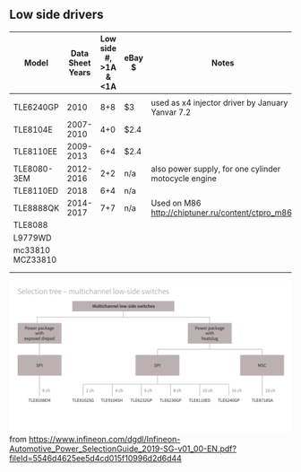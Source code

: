 


## Low side drivers

| Model | Data Sheet Years | Low side #, >1A & <1A | eBay $ | Notes  |   |
|-------|------|------------|------|---|---|
|       |      |            |   |   |
| TLE6240GP      |  2010    |      8+8      | $3  | used as x4 injector driver by January Yanvar 7.2  |
| TLE8104E      | 2007-2010     |  4+0          | $2.4  |   |
| TLE8110EE      | 2009-2013     |       6+4     | $2.4  |   |
| TLE8080-3EM      | 2012-2016     |  2+2  | n/a | also power supply, for one cylinder motocycle engine  |   |
| TLE8110ED      | 2018     |       6+4     | n/a  |   |
| TLE8888QK      | 2014-2017     | 7+7           | n/a  | Used on M86 http://chiptuner.ru/content/ctpro_m86/  |
| TLE8088      |      |            |   |   |
| L9779WD      |      |            |   |   |
| mc33810 MCZ33810      |      |            |   |   |
|       |      |            |   |   |
|       |      |            |   |   |


![tree](OEM-Docs/Infineon/low_side_selection_tree.png)
from https://www.infineon.com/dgdl/Infineon-Automotive_Power_SelectionGuide_2019-SG-v01_00-EN.pdf?fileId=5546d4625ee5d4cd015f10996d2d6d44